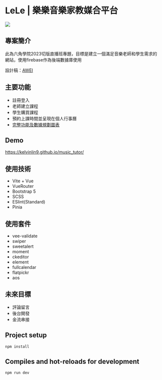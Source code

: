 # LeLe | 樂樂音樂家教媒合平台
![](https://i.imgur.com/dUhuh3v.png)

## 專案簡介
此為六角學院2023切版直播班專題，目標是建立一個滿足音樂老師和學生需求的網站，使用firebase作為後端數據庫使用

設計稿：[AWEI](https://whimsical.com/0815-NG8wL8iZ1SvCXpdocsejtZ)

## 主要功能
- 註冊登入
- 老師建立課程
- 學生購買課程
- 預約上課時間並呈現在個人行事曆
- [完整功能及數據規劃圖表](https://whimsical.com/SnHRwHTCfmbBiz4AjdjG1s)

## Demo
https://kelvinlin9.github.io/music_tutor/

## 使用技術
- Vite + Vue
- VueRouter
- Bootstrap 5
- SCSS
- ESlint(Standard)
- Pinia

## 使用套件
- vee-validate
- swiper
- sweetalert
- moment
- ckeditor
- element
- fullcalendar
- flatpickr
- aos

## 未來目標
- 評論留言
- 後台開發
- 金流串接


## Project setup
```
npm install
```

## Compiles and hot-reloads for development
```
npm run dev
```

